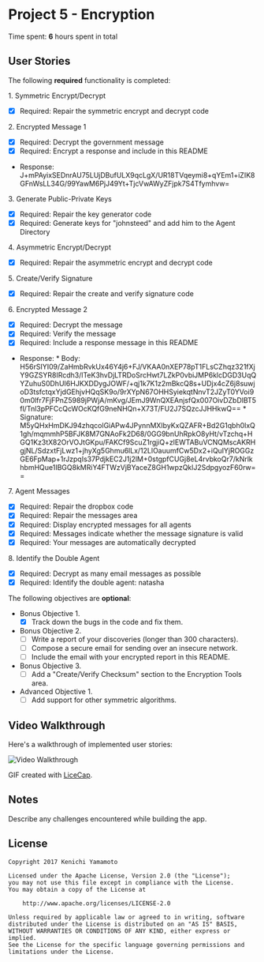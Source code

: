 # Project 5 - Encryption

Time spent: **6** hours spent in total

## User Stories

The following **required** functionality is completed:

1\. Symmetric Encrypt/Decrypt
  * [X]  Required: Repair the symmetric encrypt and decrypt code

2\. Encrypted Message 1
  * [X]  Required: Decrypt the government message
  * [X]  Required: Encrypt a response and include in this README
   * Response: J+mPAyixSEDnrAU75LUjDBufULX9qcLgX/UR18TVqeymi8+qYEm1+iZIK8GFnWsLL34G/99YawM6PjJ49Yt+TjcVwAWyZFjpk7S4Tfymhvw=

3\. Generate Public-Private Keys
  * [X]  Required: Repair the key generator code
  * [X]  Required: Generate keys for "johnsteed" and add him to the Agent Directory

4\. Asymmetric Encrypt/Decrypt
  * [X]  Required: Repair the asymmetric encrypt and decrypt code

5\. Create/Verify Signature
  * [X]  Required: Repair the create and verify signature code
  
6\. Encrypted Message 2
  * [X]  Required: Decrypt the message
  * [X]  Required: Verify the message
  * [X]  Required: Include a response message in this README
   * Response:
    * Body: H56rSIYI09/ZaHmbRvkUx46Y4j6+FJ/VKAA0nXEP78pT1FLsCZhqz321fXjY9GZSYR8IRcdh3/lTeK3hvDjLTRDoSrcHwt7LZkP0vbiJMP6klcDGD3UqQYZuhuS0DhUI6HJKXDDygJOWF/+qj1k7K1z2mBkcQ8s+UDjx4cZ6j8suwjoD3tsfctqxYjdGEhjvHQqSK9o/9rXYpN67OHHSyiekqtNnvT2JZyT0YVoi90m0lfr7FjFPnZ5989jPWjA/mKvg/JEmJ9WnQXEAnjsfQx007OivDZbDlBT5fl/Tnl3pPFCcQcWOcKQfG9neNHQn+X73T/FU2J7SQzcJJHHkwQ==
    * Signature: M5yQHxHmDKJ94zhqcolGiAPw4JPynnMXIbyKxQZAFR+Bd2G1qbh0lxQ1gh/mqmmhP5BFJK8M7GNAoFk2D68/0GG9bnUhRpkO8yHt/vTzchq+HGQ1Kz3tX82OrVOJtGKpu/FAKCf9ScuZ1rgjiQ+zlEWTABuVCNQMscAKRHgjNL/SdzxtFjLwz1+jhyXg5Ghmu6lLx/12LlOauumfCw5Dx2+iQulYjROGGzGE6FpMap+1rJzpqIs37PdjkEC2J1j2lM+0stgpfCUGj8eL4rvbkoQr7/kNrlkhbmHQue1IBGQ8kMRiY4FTWzVjBYaceZ8GH1wpzQklJ2SdpgyozF60rw==

7\. Agent Messages
  * [X]  Required: Repair the dropbox code
  * [X]  Required: Repair the messages area
  * [X]  Required: Display encrypted messages for all agents
  * [X]  Required: Messages indicate whether the message signature is valid
  * [X]  Required: Your messages are automatically decrypted

8\. Identify the Double Agent
  * [X]  Required: Decrypt as many email messages as possible
  * [X]  Required: Identify the double agent: natasha

The following objectives are **optional**:

* Bonus Objective 1\.
  * [X]  Track down the bugs in the code and fix them.

* Bonus Objective 2\.
  * [ ]  Write a report of your discoveries (longer than 300 characters).
  * [ ]  Compose a secure email for sending over an insecure network.
  * [ ]  Include the email with your encrypted report in this README.

* Bonus Objective 3\.
  * [ ]  Add a "Create/Verify Checksum" section to the Encryption Tools area.

* Advanced Objective 1\.
  * [ ]  Add support for other symmetric algorithms.

## Video Walkthrough

Here's a walkthrough of implemented user stories:

<img src='http://i.imgur.com/d7esp1O.gif' title='Video Walkthrough' width='' alt='Video Walkthrough' />

GIF created with [LiceCap](http://www.cockos.com/licecap/).

## Notes

Describe any challenges encountered while building the app.

## License

    Copyright 2017 Kenichi Yamamoto

    Licensed under the Apache License, Version 2.0 (the "License");
    you may not use this file except in compliance with the License.
    You may obtain a copy of the License at

        http://www.apache.org/licenses/LICENSE-2.0

    Unless required by applicable law or agreed to in writing, software
    distributed under the License is distributed on an "AS IS" BASIS,
    WITHOUT WARRANTIES OR CONDITIONS OF ANY KIND, either express or implied.
    See the License for the specific language governing permissions and
    limitations under the License.
